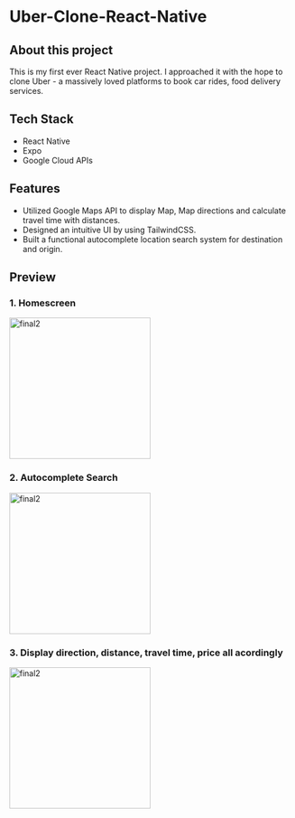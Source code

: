 # Uber-Clone-React-Native

## About this project
This is my first ever React Native project. I approached it with the hope to clone Uber - a massively loved platforms to book car rides, food delivery services.

## Tech Stack
- React Native
- Expo
- Google Cloud APIs

## Features
- Utilized Google Maps API to display Map, Map directions and calculate travel time with distances.
- Designed an intuitive UI by using TailwindCSS.
- Built a functional autocomplete location search system for destination and origin.

## Preview
### 1. Homescreen
<img width="250" alt="final2" src="https://user-images.githubusercontent.com/84165564/210124952-ff439dc5-854d-4489-9c8a-8f6999f529b1.png">

### 2. Autocomplete Search
<img width="250" alt="final2" src="https://user-images.githubusercontent.com/84165564/210124946-202c38b0-bd17-4c36-a996-b3005c71305e.png">

### 3. Display direction, distance, travel time, price all acordingly
<img width="250" alt="final2" src="https://user-images.githubusercontent.com/84165564/210124943-e251dab0-61eb-4e24-a12c-4d027fbe29f0.png">




